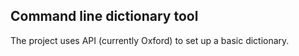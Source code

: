 ## Command line dictionary tool

The project uses API (currently Oxford) to set up a basic dictionary.